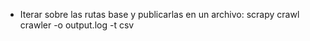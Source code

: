 * Iterar sobre las rutas base y publicarlas en un archivo:
    scrapy crawl crawler -o output.log -t csv
